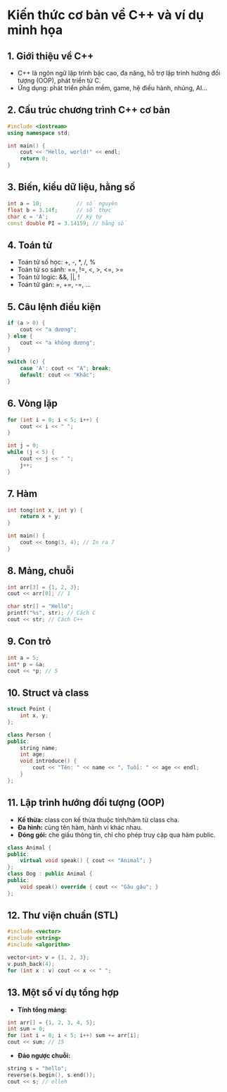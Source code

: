 # Kiến thức cơ bản về C++ và ví dụ minh họa

## 1. Giới thiệu về C++

- C++ là ngôn ngữ lập trình bậc cao, đa năng, hỗ trợ lập trình hướng đối tượng (OOP), phát triển từ C.
- Ứng dụng: phát triển phần mềm, game, hệ điều hành, nhúng, AI...

## 2. Cấu trúc chương trình C++ cơ bản

```cpp
#include <iostream>
using namespace std;

int main() {
    cout << "Hello, world!" << endl;
    return 0;
}
```

## 3. Biến, kiểu dữ liệu, hằng số

```cpp
int a = 10;           // số nguyên
float b = 3.14f;      // số thực
char c = 'A';         // ký tự
const double PI = 3.14159; // hằng số
```

## 4. Toán tử

- Toán tử số học: +, -, \*, /, %
- Toán tử so sánh: ==, !=, <, >, <=, >=
- Toán tử logic: &&, ||, !
- Toán tử gán: =, +=, -=, ...

## 5. Câu lệnh điều kiện

```cpp
if (a > 0) {
    cout << "a dương";
} else {
    cout << "a không dương";
}

switch (c) {
    case 'A': cout << "A"; break;
    default: cout << "Khác";
}
```

## 6. Vòng lặp

```cpp
for (int i = 0; i < 5; i++) {
    cout << i << " ";
}

int j = 0;
while (j < 5) {
    cout << j << " ";
    j++;
}
```

## 7. Hàm

```cpp
int tong(int x, int y) {
    return x + y;
}

int main() {
    cout << tong(3, 4); // In ra 7
}
```

## 8. Mảng, chuỗi

```cpp
int arr[3] = {1, 2, 3};
cout << arr[0]; // 1

char str[] = "Hello";
printf("%s", str); // Cách C
cout << str; // Cách C++
```

## 9. Con trỏ

```cpp
int a = 5;
int* p = &a;
cout << *p; // 5
```

## 10. Struct và class

```cpp
struct Point {
    int x, y;
};

class Person {
public:
    string name;
    int age;
    void introduce() {
        cout << "Tên: " << name << ", Tuổi: " << age << endl;
    }
};
```

## 11. Lập trình hướng đối tượng (OOP)

- **Kế thừa:** class con kế thừa thuộc tính/hàm từ class cha.
- **Đa hình:** cùng tên hàm, hành vi khác nhau.
- **Đóng gói:** che giấu thông tin, chỉ cho phép truy cập qua hàm public.

```cpp
class Animal {
public:
    virtual void speak() { cout << "Animal"; }
};
class Dog : public Animal {
public:
    void speak() override { cout << "Gâu gâu"; }
};
```

## 12. Thư viện chuẩn (STL)

```cpp
#include <vector>
#include <string>
#include <algorithm>

vector<int> v = {1, 2, 3};
v.push_back(4);
for (int x : v) cout << x << " ";
```

## 13. Một số ví dụ tổng hợp

- **Tính tổng mảng:**

```cpp
int arr[] = {1, 2, 3, 4, 5};
int sum = 0;
for (int i = 0; i < 5; i++) sum += arr[i];
cout << sum; // 15
```

- **Đảo ngược chuỗi:**

```cpp
string s = "hello";
reverse(s.begin(), s.end());
cout << s; // olleh
```
